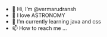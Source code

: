 - 👋 Hi, I’m @vermarudransh
- 👀 I love ASTRONOMY
- 🌱 I’m currently learning java and css          
- 📫 How to reach me ...

<!---
vermarudransh/vermarudransh is a ✨ special ✨ repository because its `README.md` (this file) appears on your GitHub profile.
You can click the Preview link to take a look at your changes.
--->
